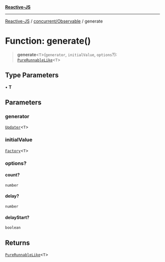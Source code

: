 [**Reactive-JS**](../../../README.md)

***

[Reactive-JS](../../../README.md) / [concurrent/Observable](../README.md) / generate

# Function: generate()

> **generate**\<`T`\>(`generator`, `initialValue`, `options`?): [`PureRunnableLike`](../../interfaces/PureRunnableLike.md)\<`T`\>

## Type Parameters

• **T**

## Parameters

### generator

[`Updater`](../../../functions/type-aliases/Updater.md)\<`T`\>

### initialValue

[`Factory`](../../../functions/type-aliases/Factory.md)\<`T`\>

### options?

#### count?

`number`

#### delay?

`number`

#### delayStart?

`boolean`

## Returns

[`PureRunnableLike`](../../interfaces/PureRunnableLike.md)\<`T`\>
